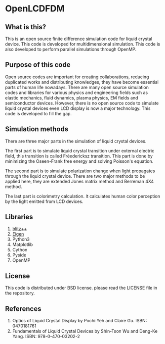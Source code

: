 # OpenLCDFDM
## What is this?
This is an open source finite difference simulation code for liquid crystal device. This code is developed for multidimensional simulation. This code is also developed to perform parallel simulations through OpenMP.
## Purpose of this code
Open source codes are important for creating collaborations, reducing duplicated works and distributing knowledges, they have become essential parts of human life nowadays. There are many open source simulation codes and libraries for various physics and engineering fields such as elastic mechanics, fluid dynamics, plasma physics, EM fields and semiconductor devices. However, there is no open source code to simulate liquid crystal devices even LCD display is now a major technology. This code is developed to fill the gap.
## Simulation methods
There are three major parts in the simulation of liquid crystal devices.

The first part is to simulate liquid crystal transition under external electric field, this transition is called Fréedericksz transition. This part is done by minimizing the Oseen-Frank free energy and solving Poisson's equation.

The second part is to simulate polarization change when light propagates through the liquid crystal device. There are two major methods to be applied here, they are extended Jones matrix method and Berreman 4X4 method.

The last part is colorimetry calculation. It calculates human color perception by the light emitted from LCD devices.
## Libraries
1. [blitz++](http://sourceforge.net/projects/blitz/)
2. [Eigen](http://eigen.tuxfamily.org/index.php?title=Main_Page)
3. Python3
  1. Matplotlib
  2. Cython
  3. Pyside
4. OpenMP

## License
This code is distributed under BSD license. please read the LICENSE file in the repository.

## References
1. Optics of Liquid Crystal Display by Pochi Yeh and Claire Gu. ISBN: 0470181761
2. Fundamentals of Liquid Crystal Devices by Shin-Tson Wu and Deng-Ke Yang. ISBN: 978-0-470-03202-2
